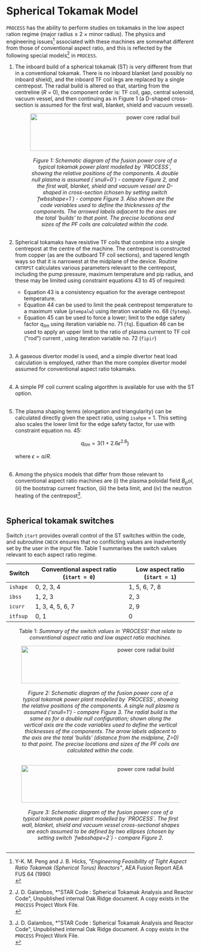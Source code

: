 # Spherical Tokamak Model

`PROCESS` has the ability to perform studies on tokamaks in the low aspect ration regime (major radius $\leq$ 2 $\times$ minor radius). The physics and engineering issues[^1] associated with these machines are somewhat different from those of conventional aspect ratio, and this is reflected by the following special models[^2] in `PROCESS`.

1. The inboard build of a spherical tokamak (ST) is very different from that in a conventional tokamak. There is no inboard blanket (and possibly no inboard shield), and the inboard TF coil legs are replaced by a single centrepost. The radial build is altered so that, starting from the centreline (*R* = 0), the component order is: TF coil, gap, central solenoid, vacuum vessel, and then continuing as in Figure 1 (a D-shaped cross-section is assumed for the first wall, blanket, shield and vacuum vessel).<br>

    <figure>
        <center>
        <img src="../../images/build_d.png" alt="power core radial build" 
        title="Schematic diagram of the Power Core radial build" 
        width="650" height="100" />
        <br><br>
        <figcaption><i>Figure 1: Schematic diagram of the fusion power core of a typical tokamak power plant modelled by `PROCESS`, showing the relative positions of the components. A double null plasma is assumed (`snull=0`) - compare Figure 2, and the first wall, blanket, shield and vacuum vessel are D-shaped in cross-section (chosen by setting switch `fwbsshape=1`) - compare Figure 3. Also shown are the code variables used to define the thicknesses of the components. The arrowed labels adjacent to the axes are the total 'builds' to that point. The precise locations and sizes of the PF coils are calculated within the code.
        </i></figcaption>
        <br>
        </center>
    </figure>

2. Spherical tokamaks have resistive TF coils that combine into a single centrepost at the centre of the machine. The centrepost is constructed from copper (as are the outboard TF coil sections), and tapered length ways so that it is narrowest at the midplane of the device. Routine `CNTRPST` calculates various parameters relevant to the centrepost, including the pump pressure, maximum temperature and pip radius, and these may be limited using constraint equations 43 to 45 of required:
    * Equation 43 is a consistency equation for the average centrepost temperature.
    * Equation 44 can be used to limit the peak centrepost temperature to a maximum value (`ptempalw`) using iteration variable no. 68 (`fptemp`).
    * Equation 45 can be used to force a lower; limit to the edge safety factor *q$_{lim}$* using iteration variable no. 71 (`fq`).
    Equation 46 can be used to apply an upper limit to the ratio of plasma current to TF coil ("rod") current , using iteration variable no. 72 (`fipir`)<br></br>

3. A gaseous divertor model is used, and a simple divertor heat load calculation is employed, rather than the more complex divertor model assumed for conventional aspect ratio tokamaks. <br></br>

4. A simple PF coil current scaling algorithm is available for use with the ST option. <br></br>

5. The plasma shaping terms (elongation and triangularity) can be calculated directly given the spect ratio, using `isahpe` = 1. This setting also scales the lower limit for the edge safety factor, for use with constraint equation no. 45:

    $$
    q_{lim} = 3 (1 + 2.6 \epsilon^{2.8})
    $$

    where ${\epsilon = a/R}$. <br></br>

6. Among the physics models that differ from those relevant to conventional aspect ratio machines are (i) the plasma poloidal field *B$_pol$*, (ii) the bootstrap current fraction, (iii) the beta limit, and (iv) the neutron heating of the centrepost[^2]. <br></br>

## Spherical tokamak switches

Switch `itart` provides overall control of the ST switches within the code, and subroutine `CHECK` ensures that no conflicting values are inadvertently set by the user in the input file. Table 1 summarises the switch values relevant to each aspect ratio regime.

| Switch | Conventional aspect ratio (`itart = 0`) | Low aspect ratio (`itart = 1`) |
| --- | --- | --- |
| `ishape` | 0, 2, 3, 4 | 1, 5, 6, 7, 8 |
| `ibss` | 1, 2, 3 | 2, 3 |
| `icurr` | 1, 3, 4, 5, 6, 7 | 2, 9 |
| `itfsup` | 0, 1 | 0 |

<center>Table 1: <i> Summary of the switch values in 'PROCESS' that relate to conventional aspect ratio and low aspect ratio machines.</i></center>

<figure>
    <center>
    <img src="../../images/build_e_snd.png" alt="power core radial build" 
    title="Schematic diagram of the Power Core radial build" 
    width="650" height="100" />
    <br><br>
    <figcaption><i>Figure 2: Schematic diagram of the fusion power core of a typical tokamak power plant modelled by `PROCESS`, showing the relative positions of the components. A single null plasma is assumed ('snull=1') - compare Figure 3. The radial build is the same as for a double null configuration; shown along the vertical axis are the code variables used to define the vertical thicknesses of the components. The arrow labels adjacent to the axis are the total 'builds' (distance from the midplane, Z=0) to that point. The precise locations and sizes of the PF coils are calculated within the code.
    </i></figcaption>
    <br>
    </center>
</figure>

<figure>
    <center>
    <img src="../../images/build_e.png" alt="power core radial build" 
    title="Schematic diagram of the Power Core radial build" 
    width="650" height="100" />
    <br><br>
    <figcaption><i>Figure 3: Schematic diagram of the fusion power core of a typical tokamak power plant modelled by `PROCESS`. The first wall, blanket, shield and vacuum vessel cross-sectional shapes are each assumed to be defined by two ellipses (chosen by setting switch `fwbsshape=2`) - compare Figure 2.
    </i></figcaption>
    <br>
    </center>
</figure>

[^1]: Y-K. M. Peng and J. B. Hicks, *"Engineering Feasibility of Tight Aspect Ratio Tokamak (Spherical Torus) Reactors"*, AEA Fusion Report AEA FUS 64 (1990)<br>
[^2]: J. D. Galambos, *"STAR Code : Spherical Tokamak Analysis and Reactor Code", Unpublished internal Oak Ridge document. A copy exists in the `PROCESS` Project Work File[^3].<br>
[^3]: P. J. Knight, *"`PROCESS` Reactor Systems Code"*, AEA Fusion Project Work File, F/RS/CIRE5523/PWF (1992)<br>